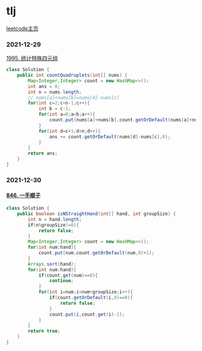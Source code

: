 # tlj

[leetcode主页](https://leetcode-cn.com/u/lechrond/)

### 2021-12-29

[1995. 统计特殊四元组](https://leetcode-cn.com/problems/count-special-quadruplets/)

```java
class Solution {
    public int countQuadruplets(int[] nums) {
        Map<Integer,Integer> count = new HashMap<>();
        int ans = 0;
        int n = nums.length;
        // nums[a]+nums[b]=nums[d]-nums[c]
        for(int c=2;c<n-1;c++){
            int b = c-1;
            for(int a=0;a<b;a++){                
                count.put(nums[a]+nums[b],count.getOrDefault(nums[a]+nums[b],0)+1);
            }
            for(int d=c+1;d<n;d++){
                ans += count.getOrDefault(nums[d]-nums[c],0);
            }
        }
        return ans;
    }
}
```

### 2021-12-30

#### [846. 一手顺子](https://leetcode-cn.com/problems/hand-of-straights/)

```java
class Solution {
    public boolean isNStraightHand(int[] hand, int groupSize) {
        int n = hand.length;
        if(n%groupSize!=0){
            return false;
        }
        Map<Integer,Integer> count = new HashMap<>();
        for(int num:hand){
            count.put(num,count.getOrDefault(num,0)+1);
        }
        Arrays.sort(hand);
        for(int num:hand){
            if(count.get(num)==0){
                continue;
            }
            for(int i=num;i<num+groupSize;i++){
                if(count.getOrDefault(i,0)==0){
                    return false;
                }
                count.put(i,count.get(i)-1);
            }
        }
        return true;
    }
}
```

